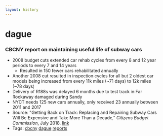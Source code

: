 ```yaml
---
layout: history
---
```

# dague
### CBCNY report on maintaining useful life of subway cars
- 2008 budget cuts extended car rehab cycles from every 6 and 12 year periods to every 7 and 14 years
  - Resulted in 150 fewer cars rehabilitated annually
- Another 2008 cut resulted in inspection cycles for all but 2 oldest car models being increased from every 11k miles (~71 days) to 12k miles (~78 days)
- Delivery of R188s was delayed 6 months due to test track in Far Rockaway damaged during Sandy
- NYCT needs 125 new cars annually, only received 23 annually between 2011 and 2017
- Source: "Getting Back on Track: Replacing and Repairing Subway Cars Will Be Expensive and Take More Than a Decade," *Citizens Budget Commission*, July 2018. [link](https://cbcny.org/research/getting-back-track)
- Tags: [cbcny](../../tags/cbcny/) [dague](../../tags/dague/) [reports](../../tags/reports/)
